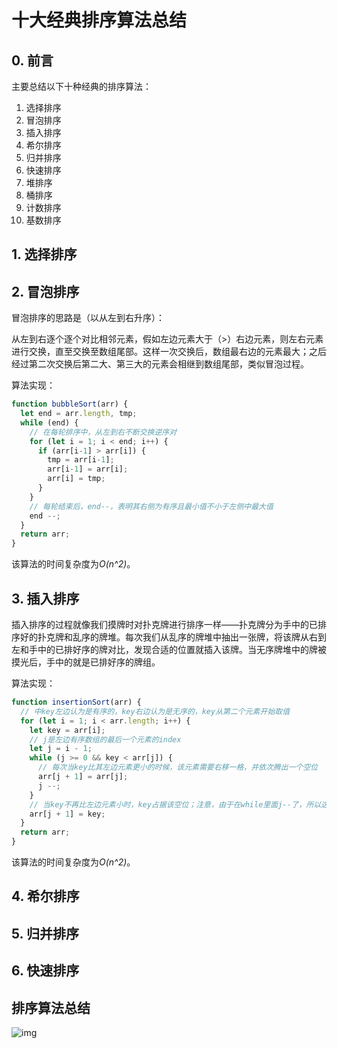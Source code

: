 # 十大经典排序算法总结

## 0. 前言
主要总结以下十种经典的排序算法：
1. 选择排序
2. 冒泡排序
3. 插入排序
4. 希尔排序
5. 归并排序
6. 快速排序
7. 堆排序
8. 桶排序
9. 计数排序
10. 基数排序

## 1. 选择排序


## 2. 冒泡排序
冒泡排序的思路是（以从左到右升序）：

从左到右逐个逐个对比相邻元素，假如左边元素大于（>）右边元素，则左右元素进行交换，直至交换至数组尾部。这样一次交换后，数组最右边的元素最大；之后经过第二次交换后第二大、第三大的元素会相继到数组尾部，类似冒泡过程。

算法实现：
```js
function bubbleSort(arr) {
  let end = arr.length, tmp;
  while (end) {
    // 在每轮排序中，从左到右不断交换逆序对
    for (let i = 1; i < end; i++) {
      if (arr[i-1] > arr[i]) {
        tmp = arr[i-1];
        arr[i-1] = arr[i];
        arr[i] = tmp;
      }
    }
    // 每轮结束后，end--，表明其右侧为有序且最小值不小于左侧中最大值
    end --;
  }
  return arr;
}
```
该算法的时间复杂度为*O(n^2)*。

## 3. 插入排序
插入排序的过程就像我们摸牌时对扑克牌进行排序一样——扑克牌分为手中的已排序好的扑克牌和乱序的牌堆。每次我们从乱序的牌堆中抽出一张牌，将该牌从右到左和手中的已排好序的牌对比，发现合适的位置就插入该牌。当无序牌堆中的牌被摸光后，手中的就是已排好序的牌组。

算法实现：
```js
function insertionSort(arr) {
  // 中key左边认为是有序的，key右边认为是无序的，key从第二个元素开始取值
  for (let i = 1; i < arr.length; i++) {
    let key = arr[i];
    // j是左边有序数组的最后一个元素的index
    let j = i - 1;
    while (j >= 0 && key < arr[j]) {
      // 每次当key比其左边元素更小的时候，该元素需要右移一格，并依次腾出一个空位
      arr[j + 1] = arr[j];
      j --;
    }
    // 当key不再比左边元素小时，key占据该空位；注意，由于在while里面j--了，所以这里要加1
    arr[j + 1] = key;
  }
  return arr;
}
```
该算法的时间复杂度为*O(n^2)*。
## 4. 希尔排序

## 5. 归并排序

## 6. 快速排序

## 排序算法总结
![img]('LeetCodeMedPhy/Images/sort.png')

